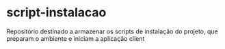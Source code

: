 # script-instalacao
Repositório destinado a armazenar os scripts de instalação do projeto, que preparam o ambiente e iniciam a aplicação client
